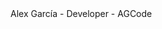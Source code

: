 <root>
  <my-name>Alex García - </my-name>
  <what-i-do>Developer - </what-i-do>
  <my-company>AGCode</my-company>
</root>

